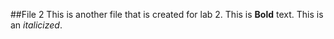 ##File 2
This is another file that is created for lab 2.
This is **Bold** text.
This is an *italicized*. 
